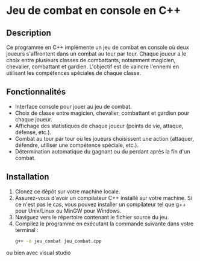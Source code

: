 # Jeu de combat en console en C++

## Description

Ce programme en C++ implémente un jeu de combat en console où deux joueurs s'affrontent dans un combat au tour par tour. Chaque joueur a le choix entre plusieurs classes de combattants, notamment magicien, chevalier, combattant et gardien. L'objectif est de vaincre l'ennemi en utilisant les compétences spéciales de chaque classe.

## Fonctionnalités

- Interface console pour jouer au jeu de combat.
- Choix de classe entre magicien, chevalier, combattant et gardien pour chaque joueur.
- Affichage des statistiques de chaque joueur (points de vie, attaque, défense, etc.).
- Combat au tour par tour où les joueurs choisissent une action (attaquer, défendre, utiliser une compétence spéciale, etc.).
- Détermination automatique du gagnant ou du perdant après la fin d'un combat.

## Installation

1. Clonez ce dépôt sur votre machine locale.
2. Assurez-vous d'avoir un compilateur C++ installé sur votre machine. Si ce n'est pas le cas, vous pouvez installer un compilateur tel que g++ pour Unix/Linux ou MinGW pour Windows.
3. Naviguez vers le répertoire contenant le fichier source du jeu.
4. Compilez le programme en exécutant la commande suivante dans votre terminal :
   ```bash
   g++ -o jeu_combat jeu_combat.cpp
   ```
ou bien avec visual studio
